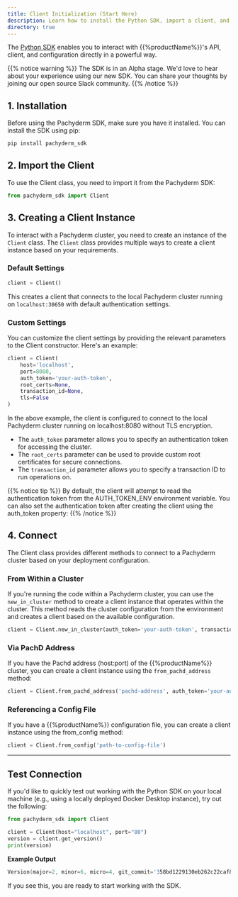 ```yaml
---
title: Client Initialization (Start Here)
description: Learn how to install the Python SDK, import a client, and initialize it with your configuration settings.
directory: true 
---
```


The [Python SDK](https://pypi.org/project/pachyderm-sdk/) enables you to interact with {{%productName%}}'s API, client, and configuration directly in a powerful way.

{{% notice warning %}}
The SDK is in an Alpha stage. We'd love to hear about your experience using our new SDK. You can share your thoughts by joining our open source Slack community.
{{% /notice %}}


## 1. Installation

Before using the Pachyderm SDK, make sure you have it installed. You can install the SDK using pip:

```python
pip install pachyderm_sdk
```

## 2. Import the Client

To use the Client class, you need to import it from the Pachyderm SDK:

```python
from pachyderm_sdk import Client
```

## 3. Creating a Client Instance
To interact with a Pachyderm cluster, you need to create an instance of the `Client` class. The `Client` class provides multiple ways to create a client instance based on your requirements.

### Default Settings

```python
client = Client()
```

This creates a client that connects to the local Pachyderm cluster running on `localhost:30650` with default authentication settings.


### Custom Settings

You can customize the client settings by providing the relevant parameters to the Client constructor. Here's an example:


```python
client = Client(
    host='localhost',
    port=8080,
    auth_token='your-auth-token',
    root_certs=None,
    transaction_id=None,
    tls=False
)
```

In the above example, the client is configured to connect to the local Pachyderm cluster running on localhost:8080 without TLS encryption. 

- The `auth_token` parameter allows you to specify an authentication token for accessing the cluster. 
- The `root_certs` parameter can be used to provide custom root certificates for secure connections. 
- The `transaction_id` parameter allows you to specify a transaction ID to run operations on.

{{% notice tip %}}
By default, the client will attempt to read the authentication token from the AUTH_TOKEN_ENV environment variable. You can also set the authentication token after creating the client using the auth_token property:
{{% /notice %}}

## 4. Connect

The Client class provides different methods to connect to a Pachyderm cluster based on your deployment configuration.

### From Within a Cluster
If you're running the code within a Pachyderm cluster, you can use the `new_in_cluster` method to create a client instance that operates within the cluster. This method reads the cluster configuration from the environment and creates a client based on the available configuration.

```python
client = Client.new_in_cluster(auth_token='your-auth-token', transaction_id='your-transaction-id')
```

### Via PachD Address

If you have the Pachd address (host:port) of the {{%productName%}} cluster, you can create a client instance using the `from_pachd_address` method:

```python
client = Client.from_pachd_address('pachd-address', auth_token='your-auth-token', root_certs='your-root-certs', transaction_id='your-transaction-id')
```

### Referencing a Config File

If you have a {{%productName%}} configuration file, you can create a client instance using the from_config method:

```python
client = Client.from_config('path-to-config-file')
```
--- 

## Test Connection

If you'd like to quickly test out working with the Python SDK on your local machine (e.g., using a locally deployed Docker Desktop instance), try out the following:

```python
from pachyderm_sdk import Client 

client = Client(host="localhost", port="80")
version = client.get_version()
print(version)
```

**Example Output**

```s
Version(major=2, minor=6, micro=4, git_commit='358bd1229130eb262c22caf82ed87b3cc91ec81c', git_tree_modified='false', build_date='2023-06-22T14:49:32Z', go_version='go1.20.5', platform='arm64')
```

If you see this, you are ready to start working with the SDK.